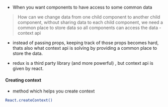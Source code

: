 - When you want components to have access to some common data 

> How can we change data from one child component to another child component, without sharing data to each child component, we need a common place to store data so all components can access the data - context api 

- instead of passing props, keeping track of those props becomes hard, thats also what context api is solving by providing a common place to store the data. 

- redux is a third party library 
(and more powerful) , but context api is given by react. 

#### Creating context 
- method which helps you create context 
```bash 
React.createContext()
```



